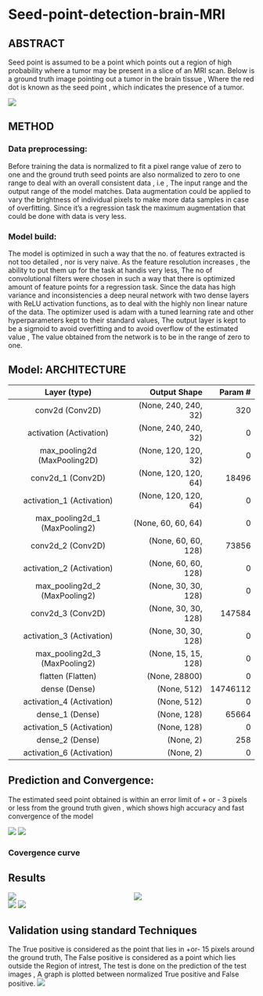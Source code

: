 # Seed-point-detection-brain-MRI

## ABSTRACT

Seed point is assumed to be a point which points out a region of high probability where a tumor
may be present in a slice of an MRI scan. Below is a ground truth image pointing out a tumor in
the brain tissue , Where the red dot is known as the seed point , which indicates the presence of
a tumor.

<img src="images/Ground truth - Seed point detection in medical imaging (brain tumor).jpg">

## METHOD 
### Data preprocessing:
Before training the data is normalized to fit a pixel range value of zero to one and the ground
truth seed points are also normalized to zero to one range to deal with an overall consistent
data , i.e , The input range and the output range of the model matches. Data augmentation
could be applied to vary the brightness of individual pixels to make more data samples in case
of overfitting. Since it’s a regression task the maximum augmentation that could be done with
data is very less.
### Model build:
The model is optimized in such a way that the no. of features extracted is not too detailed , nor
is very naive. As the feature resolution increases , the ability to put them up for the task at handis very less, The no of convolutional filters were chosen in such a way that there is optimized
amount of feature points for a regression task.
Since the data has high variance and inconsistencies a deep neural network with two dense
layers with ReLU activation functions, as to deal with the highly non linear nature of the data.
The optimizer used is adam with a tuned learning rate and other hyperparameters kept to their
standard values,
The output layer is kept to be a sigmoid to avoid overfitting and to avoid overflow of the
estimated value , The value obtained from the network is to be in the range of zero to one.

## Model: ARCHITECTURE

|Layer (type)| Output Shape| Param #|
|:----------:|------------:|-------:|
|conv2d (Conv2D)| (None, 240, 240, 32)| 320|
|activation (Activation)| (None, 240, 240, 32)| 0|
|max_pooling2d (MaxPooling2D)|(None, 120, 120, 32)| 0|
|conv2d_1 (Conv2D)| (None, 120, 120, 64) |18496|
|activation_1 (Activation) |(None, 120, 120, 64)| 0|
|max_pooling2d_1 (MaxPooling2)|(None, 60, 60, 64)| 0|
|conv2d_2 (Conv2D)| (None, 60, 60, 128)| 73856|
|activation_2 (Activation) |(None, 60, 60, 128)| 0|
|max_pooling2d_2 (MaxPooling2)|(None, 30, 30, 128)| 0|
|conv2d_3 (Conv2D)| (None, 30, 30, 128)| 147584|
|activation_3 (Activation)| (None, 30, 30, 128)| 0|
|max_pooling2d_3 (MaxPooling2)|(None, 15, 15, 128)| 0|
|flatten (Flatten)| (None, 28800) |0|
|dense (Dense)| (None, 512)| 14746112|
|activation_4 (Activation)| (None, 512)| 0|
|dense_1 (Dense)| (None, 128)| 65664|
|activation_5 (Activation) |(None, 128)| 0|
|dense_2 (Dense)| (None, 2)| 258|
|activation_6 (Activation)| (None, 2)| 0|
 
## Prediction and Convergence:
The estimated seed point obtained is within an error limit of + or - 3 pixels or less from the
ground truth given , which shows high accuracy and fast convergence of the model

<img src="images/loss.jpeg"> 
<img src="images/accuracy.jpeg">

### Covergence curve
## Results
<div style="display:flex">
     <div style="flex:1;padding-right:5px;">
          <img src="images/Results 1 - Seed point detection in medical imaging (brain tumor).jpeg">
     </div>
     <div style="flex:1;padding-left:5px;">
          <img src="images/Results 2 - Seed point detection in medical imaging (brain tumor).jpeg">
     </div>
</div>

<img src="images/Results 3 - Seed point detection in medical imaging (brain tumor).jpeg">

<img src="images/Results 4 - Seed point detection in medical imaging (brain tumor).jpeg">

## Validation using standard Techniques
The True positive is considered as the point that lies in +or- 15 pixels around the ground
truth, The False positive is considered as a point which lies outside the Region of intrest,
The test is done on the prediction of the test images , A graph is plotted between
normalized True positive and False positive.
<img src="images/ROC curve.jpeg">
